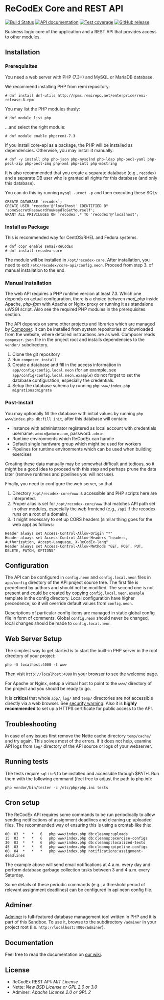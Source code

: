 # ReCodEx Core and REST API

[![Build Status](https://github.com/ReCodEx/api/workflows/PHP/badge.svg)](https://github.com/ReCodEx/api/actions)
[![API documentation](https://img.shields.io/badge/docs-OpenAPI-orange.svg)](https://recodex.github.io/api/)
[![Test coverage](https://img.shields.io/coveralls/ReCodEx/api.svg)](https://coveralls.io/github/ReCodEx/api)
[![GitHub release](https://img.shields.io/github/release/recodex/api.svg)](https://github.com/ReCodEx/wiki/wiki/Changelog)

Business logic core of the application and a REST API that provides access to other modules.


## Installation

### Prerequisites

You need a web server with PHP (7.3+) and MySQL or MariaDB database.

We recommend installing PHP from remi repository:
```
# dnf install dnf-utils http://rpms.remirepo.net/enterprise/remi-release-8.rpm
```

You may list the PHP modules thusly:
```
# dnf module list php
```

...and select the right module:
```
# dnf module enable php:remi-7.3
```

If you install core-api as a package, the PHP will be installed as dependencies.
Otherwise, you may install it manually:
```
# dnf -y install php php-json php-mysqlnd php-ldap php-pecl-yaml php-pecl-zip php-pecl-zmq php-xml php-intl php-mbstring
```

It is also recommended that you create a separate database (e.g., `recodex`)
and a separate DB user who is granted all rights for this database (and only
this database).

You can do this by running `mysql -uroot -p` and then executing these SQLs:
```
CREATE DATABASE `recodex`;
CREATE USER 'recodex'@'localhost' IDENTIFIED BY 'someSecretPasswordYouNeedToSetYourself';
GRANT ALL PRIVILEGES ON `recodex`.* TO 'recodex'@'localhost';
```


### Install as Package

This is recommended way for CentOS/RHEL and Fedora systems.

```
# dnf copr enable semai/ReCodEx
# dnf install recodex-core
```

The module will be installed in `/opt/recodex-core`. After installation, you need to
edit `/etc/recodex/core-api/config.neon`. Proceed from step 3. of manual
installation to the end.


### Manual Installation

The web API requires a PHP runtime version at least 7.3. Which one depends on
actual configuration, there is a choice between _mod_php_ inside Apache,
_php-fpm_ with Apache or Nginx proxy or running it as standalone uWSGI script.
Also see the required PHP modules in the prerequisites section.

The API depends on some other projects and libraries which are managed by
[Composer](https://getcomposer.org/). It can be installed from system
repositories or downloaded from the website, where detailed instructions are as
well. Composer reads `composer.json` file in the project root and installs
dependencies to the `vendor/` subdirectory.

1. Clone the git repository
2. Run `composer install`
3. Create a database and fill in the access information in 
   `app/config/config.local.neon` (for an example, see 
   `app/config/config.local.neon.example`)
   do not forget to set the database configuration, especially the credentials.
4. Setup the database schema by running `php www/index.php migrations:migrate`


### Post-Install

You may optionally fill the database with initial values by running
`php www/index.php db:fill init`, after this database will contain:
* Instance with administrator registered as local account with credentials username: `admin@admin.com`, password: `admin`
* Runtime environments which ReCodEx can handle
* Default single hardware group which might be used for workers
* Pipelines for runtime environments which can be used when building exercises

Creating these data manually may be somewhat difficult and tedious, so it might
be a good idea to proceed with this step and perhaps prune the data later
(remove runtimes and pipelines you will not use).

Finally, you need to configure the web server, so that
1. Directory `/opt/recodex-core/www` is accessible and PHP scripts here are interpreted.
2. Proper alias is set for `/opt/recodex-core/www` that matches API path set in
   other modules, especially the web frontend (e.g., `/api` if the recodex runs
   on a root of a domain).
3. It might necessary to set up CORS headers (similar thing goes for the web
   app) as follows:
   
```
Header always set Access-Control-Allow-Origin "*"
Header always set Access-Control-Allow-Headers "headers, Authorization, Accept-Language, X-ReCodEx-lang"
Header always set Access-Control-Allow-Methods "GET, POST, PUT, DELETE, PATCH, OPTIONS"
```


## Configuration

The API can be configured in `config.neon` and `config.local.neon` files in
`app/config` directory of the API project source tree. The first file is
predefined by authors and should not be modified. The second one is not present
and could be created by copying `config.local.neon.example` template in the
config directory. Local configuration have higher precedence, so it will
override default values from `config.neon`.

Descriptions of particular config items are managed in static global config file in form of comments. Global `config.neon` should never be changed, local changes should be made to `config.local.neon`.

## Web Server Setup

The simplest way to get started is to start the built-in PHP server in the root directory of your project:

	php -S localhost:4000 -t www

Then visit `http://localhost:4000` in your browser to see the welcome page.

For Apache or Nginx, setup a virtual host to point to the `www/` directory of the project and you should be ready to go.

It is **critical** that whole `app/`, `log/` and `temp/` directories are not accessible directly via a web browser. See [security warning](https://nette.org/security-warning). Also it is **highly recommended** to set up a HTTPS certificate for public access to the
API.

## Troubleshooting

In case of any issues first remove the Nette cache directory `temp/cache/` and
try again. This solves most of the errors. If it does not help, examine API logs
from `log/` directory of the API source or logs of your webserver.

## Running tests

The tests require `sqlite3` to be installed and accessible through $PATH.
Run them with the following command (feel free to adjust the path to php.ini):

```
php vendor/bin/tester -c /etc/php/php.ini tests
```

## Cron setup

The ReCodEx API requires some commands to be run periodically to allow sending 
notifications of assignment deadlines and cleaning up uploaded files. The 
recommended way of ensuring this is using a crontab like this:

```
00	03	*	*	6	php www/index.php db:cleanup:uploads
15	03	*	*	6	php www/index.php db:cleanup:exercise-configs
30	03	*	*	6	php www/index.php db:cleanup:localized-texts
45	03	*	*	6	php www/index.php db:cleanup:pipeline-configs
00	04	*	*	*	php www/index.php notifications:assignment-deadlines
```

The example above will send email notifications at 4 a.m. every day and perform database garbage collection tasks between 3 and 4 a.m. every Saturday. 

Some details of these periodic commands (e.g., a threshold period of relevant assignment deadlines) can be configured in api neon config file.


## Adminer

[Adminer](https://www.adminer.org/) is full-featured database management tool written in PHP and it is part of this Sandbox.
To use it, browse to the subdirectory `/adminer` in your project root (i.e. `http://localhost:4000/adminer`).

## Documentation

Feel free to read the documentation on [our wiki](https://github.com/ReCodEx/wiki/wiki).

## License

- ReCodEx REST API: _MIT License_
- Nette: _New BSD License or GPL 2.0 or 3.0_
- Adminer: _Apache License 2.0 or GPL 2_
